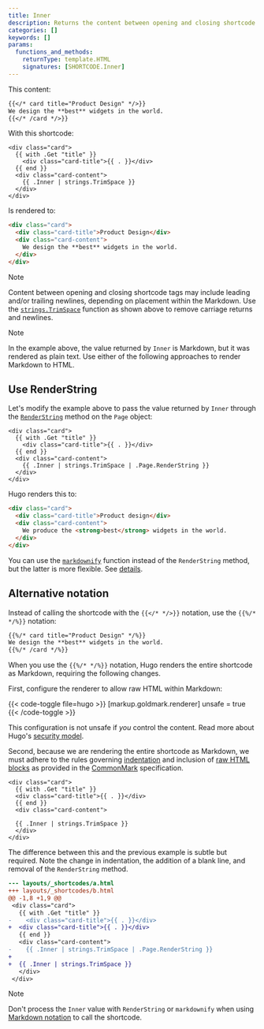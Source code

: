 ```yaml
---
title: Inner
description: Returns the content between opening and closing shortcode tags, applicable when the shortcode call includes a closing tag.
categories: []
keywords: []
params:
  functions_and_methods:
    returnType: template.HTML
    signatures: [SHORTCODE.Inner]
---
```


This content:

```md {file="content/example.md"}
{{</* card title="Product Design" */>}}
We design the **best** widgets in the world.
{{</* /card */>}}
```

With this shortcode:

```go-html-template {file="layouts/_shortcodes/card.html"}
<div class="card">
  {{ with .Get "title" }}
    <div class="card-title">{{ . }}</div>
  {{ end }}
  <div class="card-content">
    {{ .Inner | strings.TrimSpace }}
  </div>
</div>
```

Is rendered to:

```html
<div class="card">
  <div class="card-title">Product Design</div>
  <div class="card-content">
    We design the **best** widgets in the world.
  </div>
</div>
```

> [!note]
> Content between opening and closing shortcode tags may include leading and/or trailing newlines, depending on placement within the Markdown. Use the [`strings.TrimSpace`][] function as shown above to remove carriage returns and newlines.

> [!note]
> In the example above, the value returned by `Inner` is Markdown, but it was rendered as plain text. Use either of the following approaches to render Markdown to HTML.

## Use RenderString

Let's modify the example above to pass the value returned by `Inner` through the [`RenderString`][] method on the `Page` object:

```go-html-template {file="layouts/_shortcodes/card.html"}
<div class="card">
  {{ with .Get "title" }}
    <div class="card-title">{{ . }}</div>
  {{ end }}
  <div class="card-content">
    {{ .Inner | strings.TrimSpace | .Page.RenderString }}
  </div>
</div>
```

Hugo renders this to:

```html
<div class="card">
  <div class="card-title">Product design</div>
  <div class="card-content">
    We produce the <strong>best</strong> widgets in the world.
  </div>
</div>
```

You can use the [`markdownify`][] function instead of the `RenderString` method, but the latter is more flexible. See&nbsp;[details][].

## Alternative notation

Instead of calling the shortcode with the `{{</* */>}}` notation, use the `{{%/* */%}}` notation:

```md {file="content/example.md"}
{{%/* card title="Product Design" */%}}
We design the **best** widgets in the world.
{{%/* /card */%}}
```

When you use the `{{%/* */%}}` notation, Hugo renders the entire shortcode as Markdown, requiring the following changes.

First, configure the renderer to allow raw HTML within Markdown:

{{< code-toggle file=hugo >}}
[markup.goldmark.renderer]
unsafe = true
{{< /code-toggle >}}

This configuration is not unsafe if _you_ control the content. Read more about Hugo's [security model][].

Second, because we are rendering the entire shortcode as Markdown, we must adhere to the rules governing [indentation][] and inclusion of [raw HTML blocks][] as provided in the [CommonMark][] specification.

```go-html-template {file="layouts/_shortcodes/card.html"}
<div class="card">
  {{ with .Get "title" }}
  <div class="card-title">{{ . }}</div>
  {{ end }}
  <div class="card-content">

  {{ .Inner | strings.TrimSpace }}
  </div>
</div>
```

The difference between this and the previous example is subtle but required. Note the change in indentation, the addition of a blank line, and removal of the `RenderString` method.

```diff
--- layouts/_shortcodes/a.html
+++ layouts/_shortcodes/b.html
@@ -1,8 +1,9 @@
 <div class="card">
   {{ with .Get "title" }}
-    <div class="card-title">{{ . }}</div>
+  <div class="card-title">{{ . }}</div>
   {{ end }}
   <div class="card-content">
-    {{ .Inner | strings.TrimSpace | .Page.RenderString }}
+
+  {{ .Inner | strings.TrimSpace }}
   </div>
 </div>
```

> [!note]
> Don't process the `Inner` value with `RenderString` or `markdownify` when using [Markdown notation][] to call the shortcode.

[`markdownify`]: /docs/reference/functions/transform/markdownify/
[`RenderString`]: /docs/reference/methods/page/renderstring/
[`strings.TrimSpace`]: /docs/reference/functions/strings/trimspace/
[CommonMark]: https://spec.commonmark.org/current/
[details]: /docs/reference/methods/page/renderstring/
[indentation]: https://spec.commonmark.org/current/#indented-code-blocks
[Markdown notation]: /docs/concepts/shortcodes/#notation
[raw HTML blocks]: https://spec.commonmark.org/current/#html-blocks
[security model]: /about/security/
